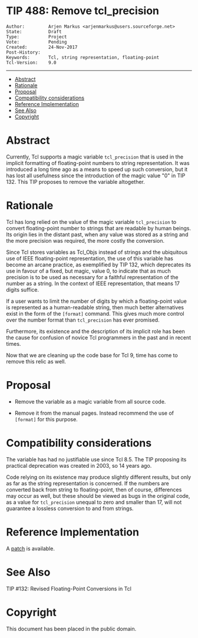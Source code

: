 # TIP 488: Remove tcl_precision
	Author:         Arjen Markus <arjenmarkus@users.sourceforge.net>
	State:          Draft
	Type:           Project
	Vote:           Pending
	Created:        24-Nov-2017
	Post-History:
	Keywords:       Tcl, string representation, floating-point
	Tcl-Version:    9.0
-----
<!-- TOC BEGIN (auto generated with tiptoc) -->
* <a href='#toc-2'>Abstract</a>
* <a href='#toc-3'>Rationale</a>
* <a href='#toc-4'>Proposal</a>
* <a href='#toc-5'>Compatibility considerations</a>
* <a href='#toc-6'>Reference Implementation</a>
* <a href='#toc-7'>See Also</a>
* <a href='#toc-8'>Copyright</a>

<!-- TOC END -->
# <a id='toc-2'></a>Abstract

Currently, Tcl supports a magic variable `tcl_precision` that is used in the
implicit formatting of floating-point numbers to string representation. It was
introduced a long time ago as a means to speed up such conversion, but it has
lost all usefulness since the introduction of the magic value "0" in TIP 132.
This TIP proposes to remove the variable altogether.

# <a id='toc-3'></a>Rationale

Tcl has long relied on the value of the magic variable `tcl_precision` to convert
floating-point number to strings that are readable by human beings. Its origin
lies in the distant past, when any value was stored as a string and the more
precision was required, the more costly the conversion.

Since Tcl stores variables as Tcl_Objs instead of strings and the ubiquitous use
of IEEE floating-point representation, the use of this variable has become an
arcane practice, as exemplified by TIP 132, which deprecates its use in favour
of a fixed, but magic, value 0, to indicate that as much precision is to be
used as necessary for a faithful representation of the number as a string. In the
context of IEEE representation, that means 17 digits suffice.

If a user wants to limit the number of digits by which a floating-point value is
represented as a human-readable string, then much better alternatives exist in the
form of the `[format]` command. This gives much more control over the number format
than `tcl_precision` has ever promised.

Furthermore, its existence and the description of its implicit role has been
the cause for confusion of novice Tcl programmers in the past and in recent times.

Now that we are cleaning up the code base for Tcl 9, time has come to remove this
relic as well.

# <a id='toc-4'></a>Proposal

* Remove the variable as a magic variable from all source code.

* Remove it from the manual pages. Instead recommend the use of `[format]` for this purpose.

# <a id='toc-5'></a>Compatibility considerations

The variable has had no justifiable use since Tcl 8.5. The TIP proposing its
practical deprecation was created in 2003, so 14 years ago.

Code relying on its existence may produce slightly different results, but only as
far as the string representation is concerned. If the numbers are converted back from
string to floating-point, then of course, differences may occur as well, but these should
be viewed as bugs in the original code, as a value for `tcl_precision` unequal to zero and
smaller than 17, will not guarantee a lossless conversion to and from strings.

# <a id='toc-6'></a>Reference Implementation

A [patch](../assets/tip488.patch) is available.

# <a id='toc-7'></a>See Also

TIP #132: Revised Floating-Point Conversions in Tcl

# <a id='toc-8'></a>Copyright

This document has been placed in the public domain.

